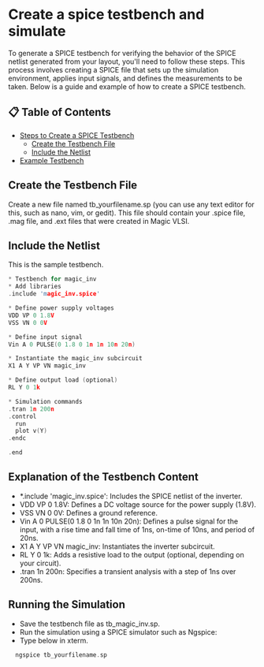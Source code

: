 # Create a spice testbench and simulate
To generate a SPICE testbench for verifying the behavior of the SPICE netlist generated from your layout, you'll need to follow these steps. This process involves creating a SPICE file that sets up the simulation environment, applies input signals, and defines the measurements to be taken. Below is a guide and example of how to create a SPICE testbench.

## 📋 Table of Contents
- [Steps to Create a SPICE Testbench](#stepstocreateaspicetestbench)
   - [Create the Testbench File](#createthetestbenchfile)
   - [Include the Netlist](#includethenetlist)
- [Example Testbench](#exampletestbench)

## Create the Testbench File
Create a new file named tb_yourfilename.sp (you can use any text editor for this, such as nano, vim, or gedit). This file should contain your .spice file, .mag file, and .ext files that were created in Magic VLSI.

## Include the Netlist
This is the sample testbench.

```c
* Testbench for magic_inv
* Add libraries
.include 'magic_inv.spice'

* Define power supply voltages
VDD VP 0 1.8V
VSS VN 0 0V

* Define input signal
Vin A 0 PULSE(0 1.8 0 1n 1n 10n 20n) 

* Instantiate the magic_inv subcircuit
X1 A Y VP VN magic_inv

* Define output load (optional)
RL Y 0 1k

* Simulation commands
.tran 1n 200n
.control
  run
  plot v(Y)
.endc

.end

```

## Explanation of the Testbench Content
- *.include 'magic_inv.spice': Includes the SPICE netlist of the inverter.
- VDD VP 0 1.8V: Defines a DC voltage source for the power supply (1.8V).
- VSS VN 0 0V: Defines a ground reference.
- Vin A 0 PULSE(0 1.8 0 1n 1n 10n 20n): Defines a pulse signal for the input, with a rise time and fall time of 1ns, on-time of 10ns, and period of 20ns.
- X1 A Y VP VN magic_inv: Instantiates the inverter subcircuit.
- RL Y 0 1k: Adds a resistive load to the output (optional, depending on your circuit).
- .tran 1n 200n: Specifies a transient analysis with a step of 1ns over 200ns.

## Running the Simulation
- Save the testbench file as tb_magic_inv.sp.
- Run the simulation using a SPICE simulator such as Ngspice:
- Type below in xterm.

```c
  ngspice tb_yourfilename.sp
```


